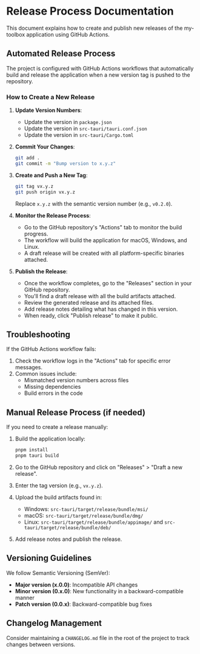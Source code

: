 # Release Process Documentation

This document explains how to create and publish new releases of the my-toolbox application using GitHub Actions.

## Automated Release Process

The project is configured with GitHub Actions workflows that automatically build and release the application when a new version tag is pushed to the repository.

### How to Create a New Release

1. **Update Version Numbers**:
   - Update the version in `package.json`
   - Update the version in `src-tauri/tauri.conf.json`
   - Update the version in `src-tauri/Cargo.toml`

2. **Commit Your Changes**:
   ```bash
   git add .
   git commit -m "Bump version to x.y.z"
   ```

3. **Create and Push a New Tag**:
   ```bash
   git tag vx.y.z
   git push origin vx.y.z
   ```
   Replace `x.y.z` with the semantic version number (e.g., `v0.2.0`).

4. **Monitor the Release Process**:
   - Go to the GitHub repository's "Actions" tab to monitor the build progress.
   - The workflow will build the application for macOS, Windows, and Linux.
   - A draft release will be created with all platform-specific binaries attached.

5. **Publish the Release**:
   - Once the workflow completes, go to the "Releases" section in your GitHub repository.
   - You'll find a draft release with all the build artifacts attached.
   - Review the generated release and its attached files.
   - Add release notes detailing what has changed in this version.
   - When ready, click "Publish release" to make it public.

## Troubleshooting

If the GitHub Actions workflow fails:

1. Check the workflow logs in the "Actions" tab for specific error messages.
2. Common issues include:
   - Mismatched version numbers across files
   - Missing dependencies
   - Build errors in the code

## Manual Release Process (if needed)

If you need to create a release manually:

1. Build the application locally:
   ```bash
   pnpm install
   pnpm tauri build
   ```

2. Go to the GitHub repository and click on "Releases" > "Draft a new release".
3. Enter the tag version (e.g., `vx.y.z`).
4. Upload the build artifacts found in:
   - Windows: `src-tauri/target/release/bundle/msi/`
   - macOS: `src-tauri/target/release/bundle/dmg/`
   - Linux: `src-tauri/target/release/bundle/appimage/` and `src-tauri/target/release/bundle/deb/`
5. Add release notes and publish the release.

## Versioning Guidelines

We follow Semantic Versioning (SemVer):

- **Major version (x.0.0)**: Incompatible API changes
- **Minor version (0.x.0)**: New functionality in a backward-compatible manner
- **Patch version (0.0.x)**: Backward-compatible bug fixes

## Changelog Management

Consider maintaining a `CHANGELOG.md` file in the root of the project to track changes between versions.
